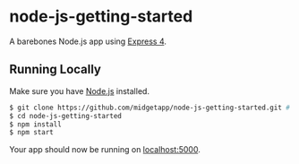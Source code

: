 # node-js-getting-started

A barebones Node.js app using [Express 4](http://expressjs.com/).


## Running Locally

Make sure you have [Node.js](http://nodejs.org/) installed.

```sh
$ git clone https://github.com/midgetapp/node-js-getting-started.git # or clone your own fork
$ cd node-js-getting-started
$ npm install
$ npm start
```

Your app should now be running on [localhost:5000](http://localhost:5000/).
